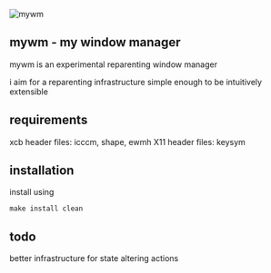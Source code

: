 ![mywm](https://raw.github.com/kaiserschmarrn0/mywm/master/mywm.png)

mywm - my window manager
---------------------------------------------------------------------------------
mywm is an experimental reparenting window manager

i aim for a reparenting infrastructure simple enough to be intuitively extensible

requirements
---------------------------------------------------------------------------------
xcb header files: icccm, shape, ewmh
X11 header files: keysym

installation
---------------------------------------------------------------------------------
install using 

	make install clean

todo
---------------------------------------------------------------------------------
better infrastructure for state altering actions
